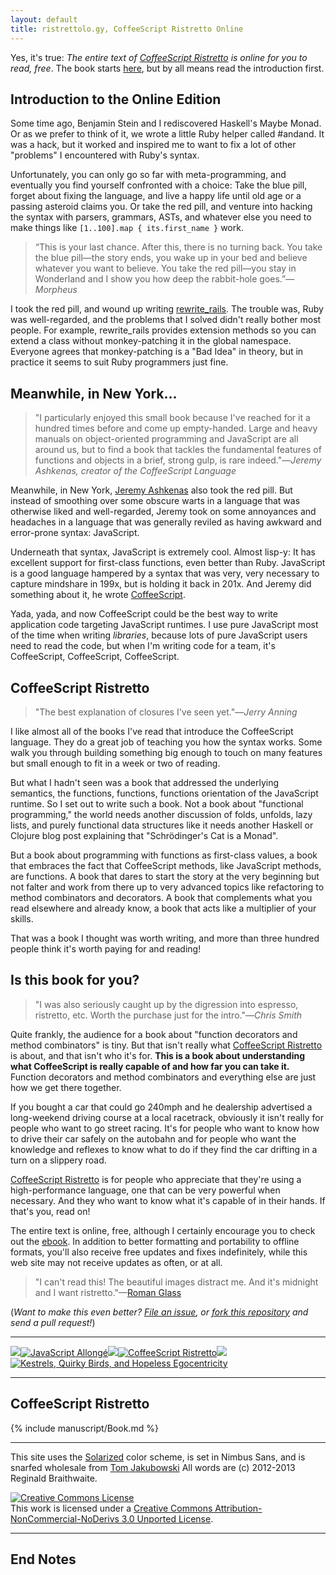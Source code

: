 ```yaml
---
layout: default
title: ristrettolo.gy, CoffeeScript Ristretto Online
---
```


Yes, it's true: *The entire text of [CoffeeScript Ristretto][cr] is online for you to read, free*. The book starts [here](#start), but by all means read the introduction first.

## Introduction to the Online Edition

Some time ago, Benjamin Stein and I rediscovered Haskell's Maybe Monad. Or as we prefer to think of it, we wrote a little Ruby helper called #andand. It was a hack, but it worked and inspired me to want to fix a lot of other "problems" I encountered with Ruby's syntax.

Unfortunately, you can only go so far with meta-programming, and eventually you find yourself confronted with a choice: Take the blue pill, forget about fixing the language, and live a happy life until old age or a passing asteroid claims you. Or take the red pill, and venture into hacking the syntax with parsers, grammars, ASTs, and whatever else you need to make things like `[1..100].map { its.first_name }` work.

> &ldquo;This is your last chance. After this, there is no turning back. You take the blue pill—the story ends, you wake up in your bed and believe whatever you want to believe. You take the red pill—you stay in Wonderland and I show you how deep the rabbit-hole goes.&rdquo;—*Morpheus*

I took the red pill, and wound up writing [rewrite_rails][rr]. The trouble was, Ruby was well-regarded, and the problems that I solved didn't really bother most people. For example, rewrite_rails provides extension methods so you can extend a class without monkey-patching it in the global namespace. Everyone agrees that monkey-patching is a "Bad Idea" in theory, but in practice it seems to suit Ruby programmers just fine.

## Meanwhile, in New York...

> "I particularly enjoyed this small book because I've reached for it a hundred times before and come up empty-handed. Large and heavy manuals on object-oriented programming and JavaScript are all around us, but to find a book that tackles the fundamental features of functions and objects in a brief, strong gulp, is rare indeed."—*Jeremy Ashkenas, creator of the CoffeeScript Language*

Meanwhile, in New York, [Jeremy Ashkenas] also took the red pill. But instead of smoothing over some obscure warts in a language that was otherwise liked and well-regarded, Jeremy took on some annoyances and headaches in a language that was generally reviled as having awkward and error-prone syntax: JavaScript. 

Underneath that syntax, JavaScript is extremely cool. Almost lisp-y: It has excellent support for first-class functions, even better than Ruby. JavaScript is a good language hampered by a syntax that was very, very necessary to capture mindshare in 199x, but is holding it back in 201x. And Jeremy did something about it, he wrote [CoffeeScript].

Yada, yada, and now CoffeeScript could be the best way to write application code targeting JavaScript runtimes. I use pure JavaScript most of the time when writing *libraries*, because lots of pure JavaScript users need to read the code, but when I'm writing code for a team, it's CoffeeScript, CoffeeScript, CoffeeScript.

## CoffeeScript Ristretto

> "The best explanation of closures I've seen yet."—*Jerry Anning*

I like almost all of the books I've read that introduce the CoffeeScript language. They do a great job of teaching you how the syntax works. Some walk you through building something big enough to touch on many features but small enough to fit in a week or two of reading.

But what I hadn't seen was a book that addressed the underlying semantics, the functions, functions, functions orientation of the JavaScript runtime. So I set out to write such a book. Not a book about "functional programming," the world needs another discussion of folds, unfolds, lazy lists, and purely functional data structures like it needs another Haskell or Clojure blog post explaining that "Schrödinger's Cat is a Monad".

But a book about programming with functions as first-class values, a book that embraces the fact that CoffeeScript methods, like JavaScript methods, are functions. A book that dares to start the story at the very beginning but not falter and work from there up to very advanced topics like refactoring to method combinators and decorators. A book that complements what you read elsewhere and already know, a book that acts like a multiplier of your skills.

That was a book I thought was worth writing, and more than three hundred people think it's worth paying for and reading! 

## Is this book for you?

> "I was also seriously caught up by the digression into espresso, ristretto, etc. Worth the purchase just for the intro."—*Chris Smith*

Quite frankly, the audience for a book about "function decorators and method combinators" is tiny. But that isn't really what [CoffeeScript Ristretto][cr] is about, and that isn't who it's for. **This is a book about understanding what CoffeeScript is really capable of and how far you can take it.** Function decorators and method combinators and everything else are just how we get there together.

If you bought a car that could go 240mph and he dealership advertised a long-weekend driving course at a local racetrack, obviously it isn't really for people who want to go street racing. It's for people who want to know how to drive their car safely on the autobahn and for people who want the knowledge and reflexes to know what to do if they find the car drifting in a turn on a slippery road.

[CoffeeScript Ristretto][cr] is for people who appreciate that they're using a high-performance language, one that can be very powerful when necessary. And they who want to know what it's capable of in their hands. If that's you, read on!

The entire text is online, free, although I certainly encourage you to check out the [ebook][cr]. In addition to better formatting and portability to offline formats, you'll also receive free updates and fixes indefinitely, while this web site may not receive updates as often, or at all.

>  "I can't read this! The beautiful images distract me. And it's midnight and I want ristretto."—[Roman Glass](https://twitter.com/_glass)

(*Want to make this even better? [File an issue][issue], or [fork this repository][repo] and send a pull request!*)  

---

![](http://i.minus.com/iL337yTdgFj7.png)[![JavaScript Allongé](http://i.minus.com/iW2E1A8M5UWe6.jpeg)](http://leanpub.com/javascript-allonge "JavaScript Allongé")![](http://i.minus.com/iL337yTdgFj7.png)[![CoffeeScript Ristretto](http://i.minus.com/iMmGxzIZkHSLD.jpeg)](http://leanpub.com/coffeescript-ristretto "CoffeeScript Ristretto")![](http://i.minus.com/iL337yTdgFj7.png)[![Kestrels, Quirky Birds, and Hopeless Egocentricity](http://i.minus.com/ibw1f1ARQ4bhi1.jpeg)](http://leanpub.com/combinators "Kestrels, Quirky Birds, and Hopeless Egocentricity")

---
                    
<a name="start"></a>
                                                                                                                                                                                                                                                                                                                       
## CoffeeScript Ristretto

{% include manuscript/Book.md %}

---

This site uses the [Solarized][solarized] color scheme, is set in Nimbus Sans, and is snarfed wholesale from [Tom Jakubowski][tj] All words are (c) 2012-2013 Reginald Braithwaite.

<a rel="license" href="http://creativecommons.org/licenses/by-nc-nd/3.0/deed.en_US"><img alt="Creative Commons License" style="border-width:0" src="http://i.creativecommons.org/l/by-nc-nd/3.0/88x31.png" /></a><br />This work is licensed under a <a rel="license" href="http://creativecommons.org/licenses/by-nc-nd/3.0/deed.en_US">Creative Commons Attribution-NonCommercial-NoDerivs 3.0 Unported License</a>.

---

## End Notes

[solarized]: http://ethanschoonover.com/solarized
[tj]: http://www.crystae.net/
[rr]: https://github.com/raganwald-deprecated/rewrite_rails
[CoffeeScript]: http://coffeescript.org
[cr]: https://leanpub.com/coffeescript-ristretto
[sample]: http://samples.leanpub.com/coffeescript-ristretto-sample.pdf "Free Sample PDF"
[issue]: https://github.com/ristrettolo-gy/ristrettolo-gy.github.com/issues
[repo]: https://github.com/ristrettolo-gy/ristrettolo-gy.github.com/
[Jeremy Ashkenas]: https://github.com/jashkenas